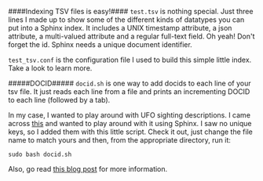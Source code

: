 ####Indexing TSV files is easy!####
```test.tsv``` is nothing special. Just three lines I made up to show some of the different kinds of datatypes you can put into a Sphinx index. It includes a UNIX timestamp attribute, a json attribute, a multi-valued attribute and a regular full-text field. Oh yeah! Don't forget the id. Sphinx needs a unique document identifier.

```test_tsv.conf``` is the configuration file I used to build this simple little index. Take a look to learn more.

#####DOCID#####
```docid.sh``` is one way to add docids to each line of your tsv file. It just reads each line from a file and prints an incrementing DOCID to each line (followed by a tab).

In my case, I wanted to play around with UFO sighting descriptions. I came across [this](http://www.infochimps.com/datasets/60000-documented-ufo-sightings-with-text-descriptions-and-metada) and wanted to play around with it using Sphinx. I saw no unique keys, so I added them with this little script. Check it out, just change the file name to match yours and then, from the appropriate directory, run it:
```
sudo bash docid.sh
```

Also, go read [this blog post](http://sphinxsearch.com/blog/2014/08/14/easy-indexing-with-tsvpipe/) for more information.

